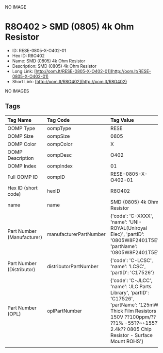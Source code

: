 


  
NO IMAGE  
# R8O402 > SMD (0805) 4k Ohm Resistor

- ID: RESE-0805-X-O402-01
- Hex ID: R8O402
- Name: SMD (0805) 4k Ohm Resistor
- Description: SMD (0805) 4k Ohm Resistor
- Long Link: [http://oom.lt/RESE-0805-X-O402-01](http://oom.lt/RESE-0805-X-O402-01)
- Short Link: [http://oom.lt/R8O402](http://oom.lt/R8O402)
  
NO IMAGES  
## Tags
  

|Tag Name|Tag Code|Tag Value|
| :--- | :--- | :--- |
|OOMP Type|oompType|RESE|
|OOMP Size|oompSize|0805|
|OOMP Color|oompColor|X|
|OOMP Description|oompDesc|O402|
|OOMP Index|oompIndex|01|
|Full OOMP ID|oompID|RESE-0805-X-O402-01|
|Hex ID (short code)|hexID|R8O402|
|name|name|SMD (0805) 4k Ohm Resistor|
|Part Number (Manufacturer)|manufacturerPartNumber|{'code': 'C-XXXX', 'name': 'UNI-ROYAL(Uniroyal Elec)', 'partID': '0805W8F2401T5E', 'partName': '0805W8F2401T5E'}|
|Part Number (Distributor)|distributorPartNumber|{'code': 'C-LCSC', 'name': 'LCSC', 'partID': 'C17526'}|
|Part Number (OPL)|oplPartNumber|{'code': 'C-JLCC', 'name': 'JLC Parts Library', 'partID': 'C17526', 'partName': '125mW Thick Film Resistors 150V ??100ppm/?? ??1% -55??~+155?? 2.4k?? 0805  Chip Resistor - Surface Mount ROHS'}|
||||
